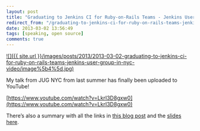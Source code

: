 ```yaml
---
layout: post
title: "Graduating to Jenkins CI for Ruby-on-Rails Teams - Jenkins User Group in NYC (Video)"
redirect_from: "/graduating-to-jenkins-ci-for-ruby-on-rails-teams-jenkins-user-group-in-nyc-video"
date: 2013-03-02 13:56:49
tags: [speaking, open source]
comments: true
---
```

<a href='https://www.youtube.com/watch?v=LkrI3D8gxw0'>
  ![]({{ site.url }}/images/posts/2013/2013-03-02-graduating-to-jenkins-ci-for-ruby-on-rails-teams-jenkins-user-group-in-nyc-video/image%5b4%5d.jpg)
</a>

My talk from JUG NYC from last summer has finally been uploaded to YouTube!

[https://www.youtube.com/watch?v=LkrI3D8gxw0](https://www.youtube.com/watch?v=LkrI3D8gxw0)

There’s also a summary with all the links in [this blog post](http://artsy.github.com/blog/2012/05/27/using-jenkins-for-ruby-and-ruby-on-rails-teams/) and the [slides here](http://www.slideshare.net/dblockdotorg/graduating-to-jenkins-ci-for-rubyonrails-teams).


